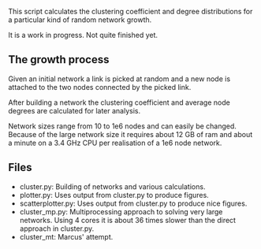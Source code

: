 This script calculates the clustering coefficient and degree distributions for a
particular kind of random network growth.

It is a work in progress. Not quite finished yet.

The growth process
------------------
Given an initial network a link is picked at random and a new node is attached to the two
nodes connected by the picked link.

After building a network the clustering coefficient and average node degrees are
calculated for later analysis.

Network sizes range from 10 to 1e6 nodes and can easily be changed. Because of the large
network size it requires about 12 GB of ram and about a minute on a 3.4 GHz CPU per
realisation of a 1e6 node network.

Files
-----
- cluster.py: Building of networks and various calculations.
- plotter.py: Uses output from cluster.py to produce figures.
- scatterplotter.py: Uses output from cluster.py to produce nice figures.
- cluster_mp.py: Multiprocessing approach to solving very large networks. Using 4 cores it is about 36 times slower than the direct approach in cluster.py.
- cluster_mt: Marcus' attempt.
